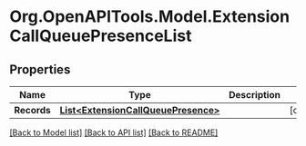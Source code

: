 
# Org.OpenAPITools.Model.ExtensionCallQueuePresenceList

## Properties

Name | Type | Description | Notes
------------ | ------------- | ------------- | -------------
**Records** | [**List&lt;ExtensionCallQueuePresence&gt;**](ExtensionCallQueuePresence.md) |  | [optional] 

[[Back to Model list]](../README.md#documentation-for-models)
[[Back to API list]](../README.md#documentation-for-api-endpoints)
[[Back to README]](../README.md)

